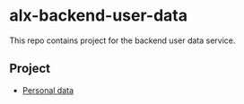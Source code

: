 # alx-backend-user-data
This repo contains project for the backend user data service.

## Project
- [Personal data](https://github.com/iAdamo/alx-backend-user-data/tree/main/0x00-personal_data)

  
